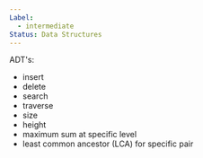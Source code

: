 ```yaml
---
Label:
  - intermediate
Status: Data Structures
---
```

ADT's:

- insert
- delete
- search
- traverse
- size
- height
- maximum sum at specific level
- least common ancestor (LCA) for specific pair